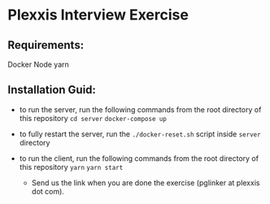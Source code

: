 # Plexxis Interview Exercise

## Requirements:
Docker
Node
yarn

## Installation Guid:
- to run the server, run the following commands from the root directory of this repository
`cd server`
`docker-compose up`
- to fully restart the server, run the `./docker-reset.sh` script inside `server` directory
- to run the client, run the following commands from the root directory of this repository
`yarn`
`yarn start`

  * Send us the link when you are done the exercise (pglinker at plexxis dot com).
